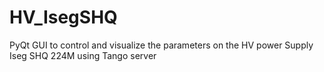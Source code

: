 HV_IsegSHQ
==========

PyQt GUI to control and visualize the parameters on the HV power Supply Iseg SHQ 224M using Tango server
